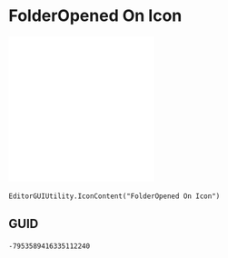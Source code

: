 # FolderOpened On Icon
![](/img/FolderOpened%20On%20Icon.png)

``` CSharp
EditorGUIUtility.IconContent("FolderOpened On Icon")
```
## GUID
```
-7953589416335112240
```
